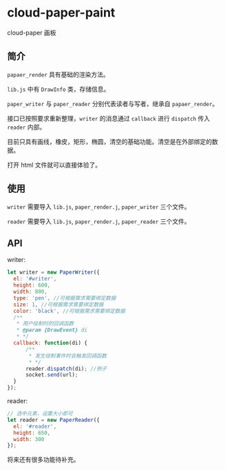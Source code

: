# cloud-paper-paint
cloud-paper 画板

## 简介

`papaer_render` 具有基础的渲染方法。

`lib.js` 中有 `DrawInfo` 类，存储信息。

`paper_writer` 与 `paper_reader` 分别代表读者与写者，继承自 `papaer_render`。

接口已按照要求重新整理，`writer` 的消息通过 `callback` 进行 `dispatch` 传入 `reader` 内部。

目前只具有画线，橡皮，矩形，椭圆，清空的基础功能。清空是在外部绑定的数据。

打开 html 文件就可以直接体验了。

## 使用

`writer` 需要导入 `lib.js`, `paper_render.j`, `paper_writer` 三个文件。

`reader` 需要导入 `lib.js`, `paper_render.j`, `paper_reader` 三个文件。

## API

writer:

```js
let writer = new PaperWriter({
  el: '#writer',
  height: 600,
  width: 800,
  type: 'pen', //可根据需求需要绑定数据
  size: 1, //可根据需求需要绑定数据
  color: 'black', //可根据需求需要绑定数据
  /**
   * 用户绘制时的回调函数
   * @param {DrawEvent} di
   * */
  callback: function(di) {
      /**
       * 发生绘制事件时会触发回调函数
       * */
      reader.dispatch(di); //例子
      socket.send(url);
  }
});
```
reader:

```js
// 选中元素，设置大小即可
let reader = new PaperReader({
  el: '#reader',
  height: 650,
  width: 300
});
```

将来还有很多功能待补充。
